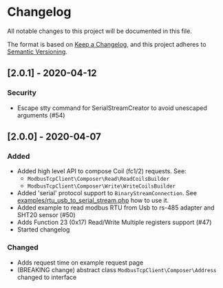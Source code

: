 # Changelog
All notable changes to this project will be documented in this file.

The format is based on [Keep a Changelog](https://keepachangelog.com/en/1.0.0/),
and this project adheres to [Semantic Versioning](https://semver.org/spec/v2.0.0.html).

## [2.0.1] - 2020-04-12

### Security

* Escape stty command for SerialStreamCreator to avoid unescaped arguments (#54)

## [2.0.0] - 2020-04-07

### Added

* Added high level API to compose Coil (fc1/2) requests. See:
    * `ModbusTcpClient\Composer\Read\ReadCoilsBuilder` 
    * `ModbusTcpClient\Composer\Write\WriteCoilsBuilder` 
* Added 'serial' protocol support to `BinaryStreamConnection`. See [examples/rtu_usb_to_serial_stream.php](examples/rtu_usb_to_serial_stream.php) how to use it.
* Added example to read modbus RTU from Usb to rs-485 adapter and SHT20 sensor (#50)
* Adds Function 23 (0x17) Read/Write Multiple registers support (#47)
* Started changelog

### Changed

* Adds request time on example request page
* (BREAKING change) abstract class `ModbusTcpClient\Composer\Address` changed to interface

